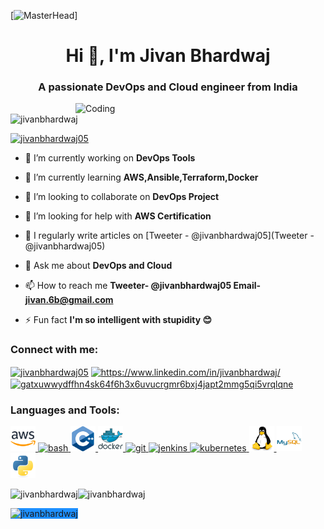 [![MasterHead](https://1.bp.blogspot.com/-7A4WynwLsM...)]
<h1 align="center">Hi 👋, I'm Jivan Bhardwaj</h1>
<h3 align="center">A passionate DevOps and Cloud engineer from India</h3>
<img align="right" alt="Coding" width="400" src="https://www.google.com/url?sa=i&url=https%3A%2F%2Fwww.koombea.com%2Fblog%2Fwhat-is-a-devops-engineer%2F&psig=AOvVaw0XE1MzTG0eeokYWHnG_wb2&ust=1668840409613000&source=images&cd=vfe&ved=0CBAQjRxqFwoTCKC37o-Rt_sCFQAAAAAdAAAAABAF")


<p align="left"> <img src="https://komarev.com/ghpvc/?username=jivanbhardwaj&label=Profile%20views&color=0e75b6&style=flat" alt="jivanbhardwaj" /> </p>

<p align="left"> <a href="https://twitter.com/jivanbhardwaj05" target="blank"><img src="https://img.shields.io/twitter/follow/jivanbhardwaj05?logo=twitter&style=for-the-badge" alt="jivanbhardwaj05" /></a> </p>

- 🔭 I’m currently working on **DevOps Tools**

- 🌱 I’m currently learning **AWS,Ansible,Terraform,Docker**

- 👯 I’m looking to collaborate on **DevOps Project**

- 🤝 I’m looking for help with **AWS Certification**

- 📝 I regularly write articles on [Tweeter - @jivanbhardwaj05](Tweeter - @jivanbhardwaj05)

- 💬 Ask me about **DevOps and Cloud**

- 📫 How to reach me **Tweeter- @jivanbhardwaj05 Email- jivan.6b@gmail.com**

- ⚡ Fun fact **I'm so intelligent with stupidity 😊**

<h3 align="left">Connect with me:</h3>
<p align="left">
<a href="https://twitter.com/jivanbhardwaj05" target="blank"><img align="center" src="https://raw.githubusercontent.com/rahuldkjain/github-profile-readme-generator/master/src/images/icons/Social/twitter.svg" alt="jivanbhardwaj05" height="30" width="40" /></a>
<a href="https://linkedin.com/in/https://www.linkedin.com/in/jivanbhardwaj/" target="blank"><img align="center" src="https://raw.githubusercontent.com/rahuldkjain/github-profile-readme-generator/master/src/images/icons/Social/linked-in-alt.svg" alt="https://www.linkedin.com/in/jivanbhardwaj/" height="30" width="40" /></a>
<a href="https://www.youtube.com/c/gatxuwwydffhn4sk64f6h3x6uvucrgmr6bxj4japt2mmg5qi5vrqlqne" target="blank"><img align="center" src="https://raw.githubusercontent.com/rahuldkjain/github-profile-readme-generator/master/src/images/icons/Social/youtube.svg" alt="gatxuwwydffhn4sk64f6h3x6uvucrgmr6bxj4japt2mmg5qi5vrqlqne" height="30" width="40" /></a>
</p>

<h3 align="left">Languages and Tools:</h3>
<p align="left"> <a href="https://aws.amazon.com" target="_blank" rel="noreferrer"> <img src="https://raw.githubusercontent.com/devicons/devicon/master/icons/amazonwebservices/amazonwebservices-original-wordmark.svg" alt="aws" width="40" height="40"/> </a> <a href="https://www.gnu.org/software/bash/" target="_blank" rel="noreferrer"> <img src="https://www.vectorlogo.zone/logos/gnu_bash/gnu_bash-icon.svg" alt="bash" width="40" height="40"/> </a> <a href="https://www.w3schools.com/cpp/" target="_blank" rel="noreferrer"> <img src="https://raw.githubusercontent.com/devicons/devicon/master/icons/cplusplus/cplusplus-original.svg" alt="cplusplus" width="40" height="40"/> </a> <a href="https://www.docker.com/" target="_blank" rel="noreferrer"> <img src="https://raw.githubusercontent.com/devicons/devicon/master/icons/docker/docker-original-wordmark.svg" alt="docker" width="40" height="40"/> </a> <a href="https://git-scm.com/" target="_blank" rel="noreferrer"> <img src="https://www.vectorlogo.zone/logos/git-scm/git-scm-icon.svg" alt="git" width="40" height="40"/> </a> <a href="https://www.jenkins.io" target="_blank" rel="noreferrer"> <img src="https://www.vectorlogo.zone/logos/jenkins/jenkins-icon.svg" alt="jenkins" width="40" height="40"/> </a> <a href="https://kubernetes.io" target="_blank" rel="noreferrer"> <img src="https://www.vectorlogo.zone/logos/kubernetes/kubernetes-icon.svg" alt="kubernetes" width="40" height="40"/> </a> <a href="https://www.linux.org/" target="_blank" rel="noreferrer"> <img src="https://raw.githubusercontent.com/devicons/devicon/master/icons/linux/linux-original.svg" alt="linux" width="40" height="40"/> </a> <a href="https://www.mysql.com/" target="_blank" rel="noreferrer"> <img src="https://raw.githubusercontent.com/devicons/devicon/master/icons/mysql/mysql-original-wordmark.svg" alt="mysql" width="40" height="40"/> </a> <a href="https://www.python.org" target="_blank" rel="noreferrer"> <img src="https://raw.githubusercontent.com/devicons/devicon/master/icons/python/python-original.svg" alt="python" width="40" height="40"/> </a> </p>

<p><img align="left" src="https://github-readme-streak-stats.herokuapp.com/?user=jivanbhardwaj&" alt="jivanbhardwaj" /></p>

<p>&nbsp;<img align="left" src="https://github-readme-stats.vercel.app/api?username=jivanbhardwaj&show_icons=true&locale=en" alt="jivanbhardwaj" /></p>

<p><img align="left" style="background-color:DodgerBlue" src="https://github-readme-stats.vercel.app/api/top-langs?username=jivanbhardwaj&show_icons=true&locale=en&layout=compact" alt="jivanbhardwaj" /></p>



